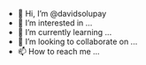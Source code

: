 - 👋 Hi, I’m @davidsolupay
- 👀 I’m interested in ...
- 🌱 I’m currently learning ...
- 💞️ I’m looking to collaborate on ...
- 📫 How to reach me ...

<!---
davidsolupay/davidsolupay is a ✨ special ✨ repository because its `README.md` (this file) appears on your GitHub profile.
You can click the Preview link to take a look at your changes.
--->
